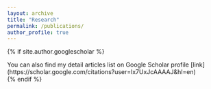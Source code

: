 ```yaml
---
layout: archive
title: "Research"
permalink: /publications/
author_profile: true
---
```


{% if site.author.googlescholar %}
  <div class="wordwrap">You can also find my detail articles list on Google Scholar profile [link](https://scholar.google.com/citations?user=lx7UxJcAAAAJ&hl=en)</div>
{% endif %}
